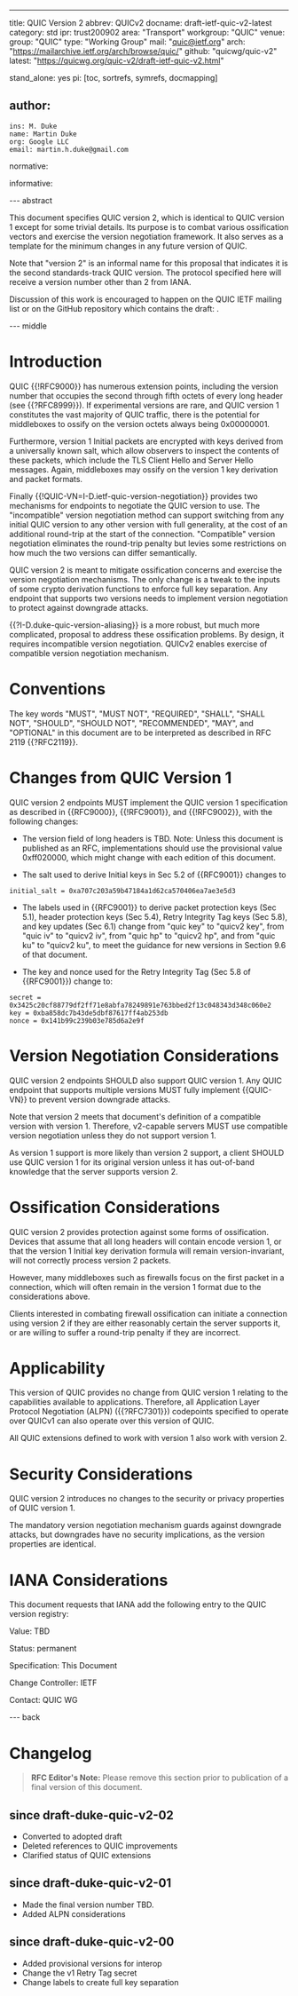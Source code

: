 ---
title: QUIC Version 2
abbrev: QUICv2
docname: draft-ietf-quic-v2-latest
category: std
ipr: trust200902
area: "Transport"
workgroup: "QUIC"
venue:
  group: "QUIC"
  type: "Working Group"
  mail: "quic@ietf.org"
  arch: "https://mailarchive.ietf.org/arch/browse/quic/"
  github: "quicwg/quic-v2"
  latest: "https://quicwg.org/quic-v2/draft-ietf-quic-v2.html"

stand_alone: yes
pi: [toc, sortrefs, symrefs, docmapping]

author:
  -
    ins: M. Duke
    name: Martin Duke
    org: Google LLC
    email: martin.h.duke@gmail.com

normative:

informative:

--- abstract

This document specifies QUIC version 2, which is identical to QUIC version 1
except for some trivial details. Its purpose is to combat various ossification
vectors and exercise the version negotiation framework. It also serves as a
template for the minimum changes in any future version of QUIC.

Note that "version 2" is an informal name for this proposal that indicates it
is the second standards-track QUIC version. The protocol specified here will
receive a version number other than 2 from IANA.

Discussion of this work is encouraged to happen on the QUIC IETF
mailing list [](quic@ietf.org) or on the GitHub repository which
contains the draft:
[](https://github.com/quicwg/quic-v2).

--- middle

# Introduction

QUIC {{!RFC9000}} has numerous extension points, including the version number
that occupies the second through fifth octets of every long header (see
{{?RFC8999}}). If experimental versions are rare, and QUIC version 1 constitutes
the vast majority of QUIC traffic, there is the potential for middleboxes to
ossify on the version octets always being 0x00000001.

Furthermore, version 1 Initial packets are encrypted with keys derived from a
universally known salt, which allow observers to inspect the contents of these
packets, which include the TLS Client Hello and Server Hello messages. Again,
middleboxes may ossify on the version 1 key derivation and packet formats.

Finally {{!QUIC-VN=I-D.ietf-quic-version-negotiation}} provides two mechanisms
for endpoints to negotiate the QUIC version to use. The "incompatible" version
negotiation method can support switching from any initial QUIC version to any
other version with full generality, at the cost of an additional round-trip at
the start of the connection. "Compatible" version negotiation eliminates the
round-trip penalty but levies some restrictions on how much the two versions can
differ semantically.

QUIC version 2 is meant to mitigate ossification concerns and exercise the
version negotiation mechanisms. The only change is a tweak to the inputs of
some crypto derivation functions to enforce full key separation. Any endpoint
that supports two versions needs to implement version negotiation to protect
against downgrade attacks.

{{?I-D.duke-quic-version-aliasing}} is a more robust, but much more complicated,
proposal to address these ossification problems. By design, it requires
incompatible version negotiation. QUICv2 enables exercise of compatible version
negotiation mechanism.

# Conventions

The key words "MUST", "MUST NOT", "REQUIRED", "SHALL", "SHALL NOT", "SHOULD",
"SHOULD NOT", "RECOMMENDED", "MAY", and "OPTIONAL" in this document are to be
interpreted as described in RFC 2119 {{?RFC2119}}.

# Changes from QUIC Version 1

QUIC version 2 endpoints MUST implement the QUIC version 1 specification as
described in {{RFC9000}}, {{!RFC9001}}, and {{!RFC9002}}, with the following
changes:

* The version field of long headers is TBD. Note: Unless this document is
published as an RFC, implementations should use the provisional value
0xff020000, which might change with each edition of this document.

* The salt used to derive Initial keys in Sec 5.2 of {{RFC9001}} changes to

~~~
initial_salt = 0xa707c203a59b47184a1d62ca570406ea7ae3e5d3
~~~

* The labels used in {{RFC9001}} to derive packet protection keys (Sec 5.1),
header protection keys (Sec 5.4), Retry Integrity Tag keys (Sec 5.8), and key
updates (Sec 6.1) change from "quic key" to "quicv2 key", from "quic iv" to
"quicv2 iv", from "quic hp" to "quicv2 hp", and from "quic ku" to "quicv2 ku",
to meet the guidance for new versions in Section 9.6 of that document.

* The key and nonce used for the Retry Integrity Tag (Sec 5.8 of {{RFC9001}})
change to:

~~~
secret = 0x3425c20cf88779df2ff71e8abfa78249891e763bbed2f13c048343d348c060e2
key = 0xba858dc7b43de5dbf87617ff4ab253db
nonce = 0x141b99c239b03e785d6a2e9f

~~~


# Version Negotiation Considerations

QUIC version 2 endpoints SHOULD also support QUIC version 1. Any QUIC endpoint
that supports multiple versions MUST fully implement {{QUIC-VN}} to prevent
version downgrade attacks.

Note that version 2 meets that document's definition of a compatible version
with version 1. Therefore, v2-capable servers MUST use compatible version
negotiation unless they do not support version 1.

As version 1 support is more likely than version 2 support, a client SHOULD use
QUIC version 1 for its original version unless it has out-of-band knowledge that
the server supports version 2.

# Ossification Considerations

QUIC version 2 provides protection against some forms of ossification. Devices
that assume that all long headers will contain encode version 1, or that the
version 1 Initial key derivation formula will remain version-invariant, will not
correctly process version 2 packets.

However, many middleboxes such as firewalls focus on the first packet in a
connection, which will often remain in the version 1 format due to the
considerations above.

Clients interested in combating firewall ossification can initiate a connection
using version 2 if they are either reasonably certain the server supports it, or
are willing to suffer a round-trip penalty if they are incorrect.

# Applicability

This version of QUIC provides no change from QUIC version 1 relating to the
capabilities available to applications. Therefore, all Application Layer
Protocol Negotiation (ALPN) ({{?RFC7301}}) codepoints specified to operate over
QUICv1 can also operate over this version of QUIC.

All QUIC extensions defined to work with version 1 also work with version 2.

# Security Considerations

QUIC version 2 introduces no changes to the security or privacy properties of
QUIC version 1.

The mandatory version negotiation mechanism guards against downgrade attacks,
but downgrades have no security implications, as the version properties are
identical.

# IANA Considerations

This document requests that IANA add the following entry to the QUIC version
registry:

Value: TBD

Status: permanent

Specification: This Document

Change Controller: IETF

Contact: QUIC WG

--- back

# Changelog

> **RFC Editor's Note:**  Please remove this section prior to
> publication of a final version of this document.

## since draft-duke-quic-v2-02

* Converted to adopted draft
* Deleted references to QUIC improvements
* Clarified status of QUIC extensions

## since draft-duke-quic-v2-01

* Made the final version number TBD.
* Added ALPN considerations

## since draft-duke-quic-v2-00

* Added provisional versions for interop
* Change the v1 Retry Tag secret
* Change labels to create full key separation
